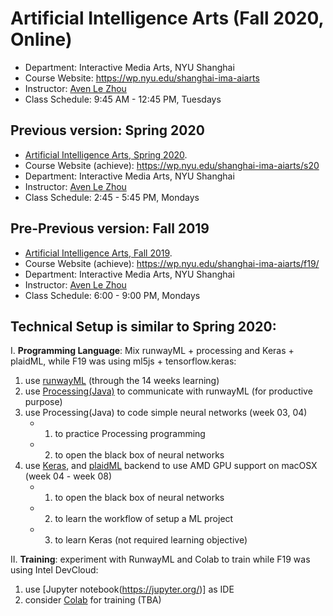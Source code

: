 # Artificial Intelligence Arts (Fall 2020, Online)
* Department: Interactive Media Arts, NYU Shanghai
* Course Website: https://wp.nyu.edu/shanghai-ima-aiarts
* Instructor: [Aven Le Zhou](https://www.aven.cc/)
* Class Schedule: 9:45 AM - 12:45 PM, Tuesdays

## Previous version: Spring 2020
* [Artificial Intelligence Arts, Spring 2020](https://github.com/aaaven/aiarts2020).
* Course Website (achieve): https://wp.nyu.edu/shanghai-ima-aiarts/s20
* Department: Interactive Media Arts, NYU Shanghai
* Instructor: [Aven Le Zhou](https://www.aven.cc/)
* Class Schedule: 2:45 - 5:45 PM, Mondays

## Pre-Previous version: Fall 2019
* [Artificial Intelligence Arts, Fall 2019](https://github.com/aaaven/aiarts2019).
* Course Website (achieve): https://wp.nyu.edu/shanghai-ima-aiarts/f19/
* Department: Interactive Media Arts, NYU Shanghai
* Instructor: [Aven Le Zhou](https://www.aven.cc/)
* Class Schedule: 6:00 - 9:00 PM, Mondays

## Technical Setup is similar to Spring 2020: 

I. **Programming Language**: Mix runwayML + processing and Keras + plaidML, while F19 was using ml5js + tensorflow.keras:
  1. use [runwayML](https://runwayml.com/) (through the 14 weeks learning)
  2. use [Processing(Java)](https://processing.org/) to communicate with runwayML (for productive purpose)
  3. use Processing(Java) to code simple neural networks (week 03, 04)
      * 1. to practice Processing programming
      * 2. to open the black box of neural networks
  4. use [Keras](https://keras.io/), and [plaidML](https://github.com/plaidml/plaidml) backend to use AMD GPU support on macOSX (week 04 - week 08)
      * 1. to open the black box of neural networks 
      * 2. to learn the workflow of setup a ML project
      * 3. to learn Keras (not required learning objective)

II. **Training**: experiment with RunwayML and Colab to train while F19 was using Intel DevCloud:
  1. use [Jupyter notebook(https://jupyter.org/)] as IDE
  2. consider [Colab](https://colab.research.google.com/notebooks/welcome.ipynb) for training (TBA) 